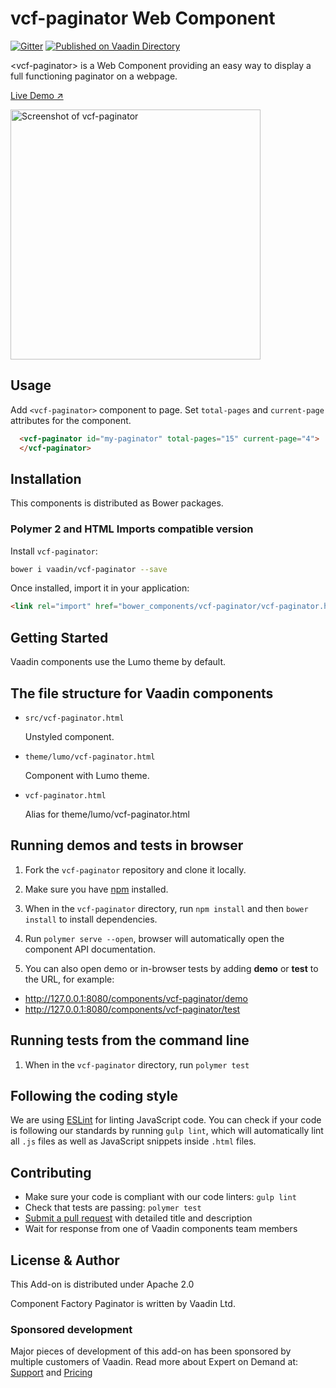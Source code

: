 # vcf-paginator Web Component

[![Gitter](https://badges.gitter.im/Join%20Chat.svg)](https://gitter.im/vaadin/web-components?utm_source=badge&utm_medium=badge&utm_campaign=pr-badge)
[![Published on Vaadin  Directory](https://img.shields.io/badge/Vaadin%20Directory-published-00b4f0.svg)](https://vaadin.com/directory/component/vaadin-component-factoryvcf-paginator)

&lt;vcf-paginator&gt; is a Web Component providing an easy way to display a full functioning paginator on a webpage.

[Live Demo ↗](https://incubator.app.fi/paginator-demo/paginator)


[<img src="https://raw.githubusercontent.com/vaadin/incubator-paginator/master/screenshot.png" width="400" alt="Screenshot of vcf-paginator">](https://vaadin.com/directory/component/vaadinvcf-paginator)

## Usage
Add `<vcf-paginator>` component to page. Set `total-pages` and `current-page` attributes for the component. 
```html
  <vcf-paginator id="my-paginator" total-pages="15" current-page="4">
  </vcf-paginator>
```

## Installation

This components is distributed as Bower packages.

### Polymer 2 and HTML Imports compatible version

Install `vcf-paginator`:

```sh
bower i vaadin/vcf-paginator --save
```

Once installed, import it in your application:

```html
<link rel="import" href="bower_components/vcf-paginator/vcf-paginator.html">
```

## Getting Started

Vaadin components use the Lumo theme by default.

## The file structure for Vaadin components

- `src/vcf-paginator.html`

  Unstyled component.

- `theme/lumo/vcf-paginator.html`

  Component with Lumo theme.

- `vcf-paginator.html`

  Alias for theme/lumo/vcf-paginator.html


## Running demos and tests in browser

1. Fork the `vcf-paginator` repository and clone it locally.

1. Make sure you have [npm](https://www.npmjs.com/) installed.

1. When in the `vcf-paginator` directory, run `npm install` and then `bower install` to install dependencies.

1. Run `polymer serve --open`, browser will automatically open the component API documentation.

1. You can also open demo or in-browser tests by adding **demo** or **test** to the URL, for example:

  - http://127.0.0.1:8080/components/vcf-paginator/demo
  - http://127.0.0.1:8080/components/vcf-paginator/test


## Running tests from the command line

1. When in the `vcf-paginator` directory, run `polymer test`


## Following the coding style

We are using [ESLint](http://eslint.org/) for linting JavaScript code. You can check if your code is following our standards by running `gulp lint`, which will automatically lint all `.js` files as well as JavaScript snippets inside `.html` files.


## Contributing

  - Make sure your code is compliant with our code linters: `gulp lint`
  - Check that tests are passing: `polymer test`
  - [Submit a pull request](https://www.digitalocean.com/community/tutorials/how-to-create-a-pull-request-on-github) with detailed title and description
  - Wait for response from one of Vaadin components team members


## License & Author

This Add-on is distributed under Apache 2.0

Component Factory Paginator is written by Vaadin Ltd.

### Sponsored development
Major pieces of development of this add-on has been sponsored by multiple customers of Vaadin. Read more  about Expert on Demand at: [Support](https://vaadin.com/support) and  [Pricing](https://vaadin.com/pricing)
